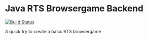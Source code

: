 # Java RTS Browsergame Backend

[![Build Status](https://travis-ci.org/JuKu/java-rts-browsergame-backend.svg?branch=master)](https://travis-ci.org/java-rts-browsergame-backend)

A quick try to create a basic RTS browsergame
